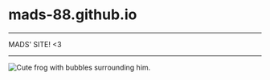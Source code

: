 # mads-88.github.io
***********************
MADS' SITE! <3
***********************

![Cute frog with bubbles surrounding him.](https://www.megavoxels.com/wp-content/uploads/2023/07/Pixel-Art-Frog.png)
